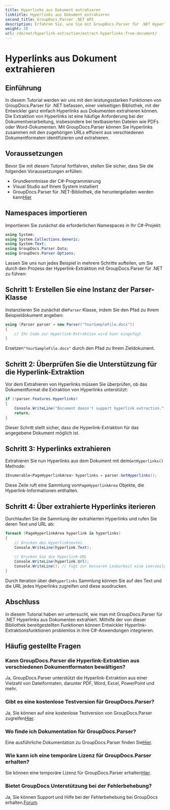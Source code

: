 ```yaml
---
title: Hyperlinks aus Dokument extrahieren
linktitle: Hyperlinks aus Dokument extrahieren
second_title: GroupDocs.Parser .NET API
description: Erfahren Sie, wie Sie mit GroupDocs.Parser für .NET Hyperlinks aus Dokumenten extrahieren. Verbessern Sie Ihre C#-Anwendungen mit dieser unkomplizierten Anleitung.
weight: 10
url: /de/net/hyperlink-extraction/extract-hyperlinks-from-document/
---
```


# Hyperlinks aus Dokument extrahieren

## Einführung
In diesem Tutorial werden wir uns mit den leistungsstarken Funktionen von GroupDocs.Parser für .NET befassen, einer vielseitigen Bibliothek, mit der Entwickler ganz einfach Hyperlinks aus Dokumenten extrahieren können. Die Extraktion von Hyperlinks ist eine häufige Anforderung bei der Dokumentverarbeitung, insbesondere bei textbasierten Dateien wie PDFs oder Word-Dokumenten. Mit GroupDocs.Parser können Sie Hyperlinks zusammen mit den zugehörigen URLs effizient aus verschiedenen Dokumentformaten identifizieren und extrahieren.
## Voraussetzungen
Bevor Sie mit diesem Tutorial fortfahren, stellen Sie sicher, dass Sie die folgenden Voraussetzungen erfüllen:
- Grundkenntnisse der C#-Programmierung
- Visual Studio auf Ihrem System installiert
-  GroupDocs.Parser für .NET-Bibliothek, die heruntergeladen werden kann[Hier](https://releases.groupdocs.com/parser/net/)
## Namespaces importieren
Importieren Sie zunächst die erforderlichen Namespaces in Ihr C#-Projekt:
```csharp
using System;
using System.Collections.Generic;
using System.Text;
using GroupDocs.Parser.Data;
using GroupDocs.Parser.Options;
```

Lassen Sie uns nun jedes Beispiel in mehrere Schritte aufteilen, um Sie durch den Prozess der Hyperlink-Extraktion mit GroupDocs.Parser für .NET zu führen:
## Schritt 1: Erstellen Sie eine Instanz der Parser-Klasse
 Instanziieren Sie zunächst die`Parser` Klasse, indem Sie den Pfad zu Ihrem Beispieldokument angeben:
```csharp
using (Parser parser = new Parser("YourSampleFile.docx"))
{
    // Ihr Code zur Hyperlink-Extraktion wird hier eingefügt
}
```
 Ersetzen`"YourSampleFile.docx"` durch den Pfad zu Ihrem Zieldokument.
## Schritt 2: Überprüfen Sie die Unterstützung für die Hyperlink-Extraktion
Vor dem Extrahieren von Hyperlinks müssen Sie überprüfen, ob das Dokumentformat die Extraktion von Hyperlinks unterstützt:
```csharp
if (!parser.Features.Hyperlinks)
{
    Console.WriteLine("Document doesn't support hyperlink extraction.");
    return;
}
```
Dieser Schritt stellt sicher, dass die Hyperlink-Extraktion für das angegebene Dokument möglich ist.
## Schritt 3: Hyperlinks extrahieren
 Extrahieren Sie nun Hyperlinks aus dem Dokument mit dem`GetHyperlinks()` Methode:
```csharp
IEnumerable<PageHyperlinkArea> hyperlinks = parser.GetHyperlinks();
```
 Diese Zeile ruft eine Sammlung von`PageHyperlinkArea` Objekte, die Hyperlink-Informationen enthalten.
## Schritt 4: Über extrahierte Hyperlinks iterieren
Durchlaufen Sie die Sammlung der extrahierten Hyperlinks und rufen Sie deren Text und URL ab:
```csharp
foreach (PageHyperlinkArea hyperlink in hyperlinks)
{
    // Drucken des Hyperlinktextes
    Console.WriteLine(hyperlink.Text);
    
    // Drucken Sie die Hyperlink-URL
    Console.WriteLine(hyperlink.Url);
    Console.WriteLine(); // Fügt zur besseren Lesbarkeit eine Leerzeile hinzu
}
```
Durch Iteration über die`hyperlinks` Sammlung können Sie auf den Text und die URL jedes Hyperlinks zugreifen und diese ausdrucken.
## Abschluss
In diesem Tutorial haben wir untersucht, wie man mit GroupDocs.Parser für .NET Hyperlinks aus Dokumenten extrahiert. Mithilfe der von dieser Bibliothek bereitgestellten Funktionen können Entwickler Hyperlink-Extraktionsfunktionen problemlos in ihre C#-Anwendungen integrieren.

## Häufig gestellte Fragen
### Kann GroupDocs.Parser die Hyperlink-Extraktion aus verschiedenen Dokumentformaten bewältigen?
Ja, GroupDocs.Parser unterstützt die Hyperlink-Extraktion aus einer Vielzahl von Dateiformaten, darunter PDF, Word, Excel, PowerPoint und mehr.
### Gibt es eine kostenlose Testversion für GroupDocs.Parser?
 Ja, Sie können auf eine kostenlose Testversion von GroupDocs.Parser zugreifen[Hier](https://releases.groupdocs.com/).
### Wo finde ich Dokumentation für GroupDocs.Parser?
 Eine ausführliche Dokumentation zu GroupDocs.Parser finden Sie[Hier](https://tutorials.groupdocs.com/parser/net/).
### Wie kann ich eine temporäre Lizenz für GroupDocs.Parser erhalten?
 Sie können eine temporäre Lizenz für GroupDocs.Parser erhalten[Hier](https://purchase.groupdocs.com/temporary-license/).
### Bietet GroupDocs Unterstützung bei der Fehlerbehebung?
 Ja, Sie können Support und Hilfe bei der Fehlerbehebung bei GroupDocs erhalten.[Forum](https://forum.groupdocs.com/c/parser/17).